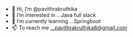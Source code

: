 - 👋 Hi, I’m @pavithrakruthika
- 👀 I’m interested in ...Java full stack
- 🌱 I’m currently learning ...Springboot
- 📫 To reach me ...pavithrakruthika8@gmail.com
<!---
pavithrakruthika/pavithrakruthika is a ✨ special ✨ repository because its `README.md` (this file) appears on your GitHub profile.
You can click the Preview link to take a look at your changes.
--->

